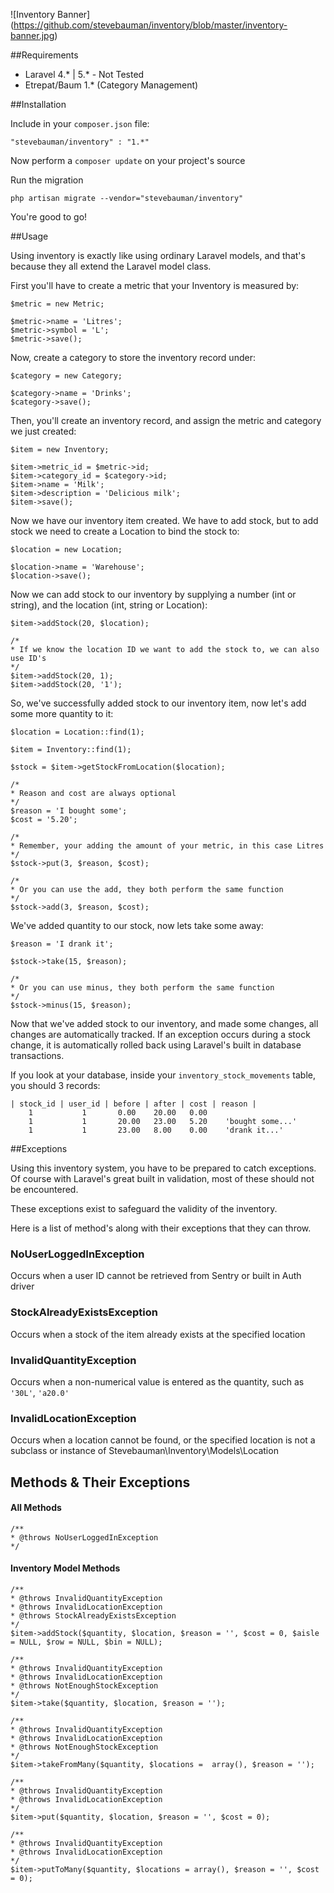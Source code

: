 ![Inventory Banner]
(https://github.com/stevebauman/inventory/blob/master/inventory-banner.jpg)

##Requirements

- Laravel 4.* | 5.* - Not Tested
- Etrepat/Baum 1.* (Category Management)

##Installation

Include in your `composer.json` file:

    "stevebauman/inventory" : "1.*"

Now perform a `composer update` on your project's source

Run the migration

    php artisan migrate --vendor="stevebauman/inventory"

You're good to go!

##Usage

Using inventory is exactly like using ordinary Laravel models, and that's because they all extend the Laravel model class.

First you'll have to create a metric that your Inventory is measured by:

    $metric = new Metric;
    
    $metric->name = 'Litres';
    $metric->symbol = 'L';
    $metric->save();
    
Now, create a category to store the inventory record under:

    $category = new Category;
    
    $category->name = 'Drinks';
    $category->save();
    
Then, you'll create an inventory record, and assign the metric and category we just created:
    
    $item = new Inventory;
    
    $item->metric_id = $metric->id;
    $item->category_id = $category->id;
    $item->name = 'Milk';
    $item->description = 'Delicious milk';
    $item->save();
    
Now we have our inventory item created. We have to add stock, but to add stock we need to create a Location to bind the stock to:

    $location = new Location;
    
    $location->name = 'Warehouse';
    $location->save();
    
Now we can add stock to our inventory by supplying a number (int or string), and the location (int, string or Location):

    $item->addStock(20, $location);
    
    /*
    * If we know the location ID we want to add the stock to, we can also use ID's
    */
    $item->addStock(20, 1);
    $item->addStock(20, '1');
    
So, we've successfully added stock to our inventory item, now let's add some more quantity to it:

    $location = Location::find(1);
    
    $item = Inventory::find(1);
    
    $stock = $item->getStockFromLocation($location);
    
    /*
    * Reason and cost are always optional
    */
    $reason = 'I bought some';
    $cost = '5.20';
    
    /*
    * Remember, your adding the amount of your metric, in this case Litres
    */
    $stock->put(3, $reason, $cost);
    
    /*
    * Or you can use the add, they both perform the same function
    */
    $stock->add(3, $reason, $cost);
    
We've added quantity to our stock, now lets take some away:

    $reason = 'I drank it';
    
    $stock->take(15, $reason);
    
    /*
    * Or you can use minus, they both perform the same function
    */
    $stock->minus(15, $reason);
    
Now that we've added stock to our inventory, and made some changes, all changes are automatically tracked. 
If an exception occurs during a stock change, it is automatically rolled back using Laravel's built in database transactions.

If you look at your database, inside your `inventory_stock_movements` table, you should 3 records:

    | stock_id | user_id | before | after | cost | reason |
        1           1       0.00    20.00   0.00    
        1           1       20.00   23.00   5.20    'bought some...'   
        1           1       23.00   8.00    0.00    'drank it...'
    
##Exceptions

Using this inventory system, you have to be prepared to catch exceptions. Of course with Laravel's great built in validation, most of these should not be encountered.

These exceptions exist to safeguard the validity of the inventory.

Here is a list of method's along with their exceptions that they can throw.

### NoUserLoggedInException

Occurs when a user ID cannot be retrieved from Sentry or built in Auth driver

### StockAlreadyExistsException

Occurs when a stock of the item already exists at the specified location

### InvalidQuantityException

Occurs when a non-numerical value is entered as the quantity, such as `'30L'`, `'a20.0'`

### InvalidLocationException

Occurs when a location cannot be found, or the specified location is not a subclass or instance of Stevebauman\Inventory\Models\Location

## Methods & Their Exceptions

#### All Methods

    /**
    * @throws NoUserLoggedInException
    */

#### Inventory Model Methods
    
    /**
    * @throws InvalidQuantityException
    * @throws InvalidLocationException
    * @throws StockAlreadyExistsException
    */
    $item->addStock($quantity, $location, $reason = '', $cost = 0, $aisle = NULL, $row = NULL, $bin = NULL);
    
    /**
    * @throws InvalidQuantityException
    * @throws InvalidLocationException
    * @throws NotEnoughStockException
    */
    $item->take($quantity, $location, $reason = '');
    
    /**
    * @throws InvalidQuantityException
    * @throws InvalidLocationException
    * @throws NotEnoughStockException
    */
    $item->takeFromMany($quantity, $locations =  array(), $reason = '');
    
    /**
    * @throws InvalidQuantityException
    * @throws InvalidLocationException
    */
    $item->put($quantity, $location, $reason = '', $cost = 0);
    
    /**
    * @throws InvalidQuantityException
    * @throws InvalidLocationException
    */
    $item->putToMany($quantity, $locations = array(), $reason = '', $cost = 0);


    